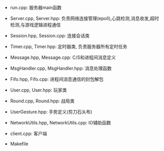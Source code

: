 * run.cpp: 服务器main函数
* Server.cpp, Server.hpp: 负责网络连接管理(epoll),心跳检测,消息收发,超时检测,与游戏逻辑进程通信
* Session.hpp, Session.cpp: 连接会话类
* Timer.cpp, Timer.hpp: 定时器类, 负责服务器所有定时任务
* Message.hpp, Message.cpp: C/S和进程间消息定义
* MsgHandler.cpp, MsgHandler.hpp: 消息处理函数
* Fifo.hpp, Fifo.cpp: 进程间消息通信的封包解包
* User.cpp, User.hpp: 玩家类
* Round.cpp, Round.hpp: 战局类
* UserGesture.hpp: 手势定义(剪刀石头布)
* NetworkUtils.hpp, NetworkUtils.cpp: IO辅助函数

* client.cpp: 客户端

* Makefile